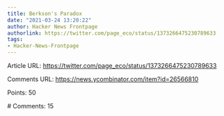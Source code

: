 ```yaml
---
title: Berkson's Paradox
date: "2021-03-24 13:20:22"
author: Hacker News Frontpage
authorlink: https://twitter.com/page_eco/status/1373266475230789633
tags:
- Hacker-News-Frontpage
---
```


<p>Article URL: <a href="https://twitter.com/page_eco/status/1373266475230789633">https://twitter.com/page_eco/status/1373266475230789633</a></p>
<p>Comments URL: <a href="https://news.ycombinator.com/item?id=26566810">https://news.ycombinator.com/item?id=26566810</a></p>
<p>Points: 50</p>
<p># Comments: 15</p>
